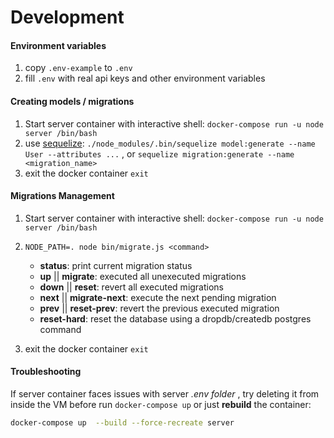 # Development

#### Environment variables

1. copy `.env-example` to `.env`
2. fill `.env` with real api keys and other environment variables

#### Creating models / migrations

1. Start server container with interactive shell: `docker-compose run -u node server /bin/bash`
2. use [sequelize](http://docs.sequelizejs.com/manual/tutorial/migrations.html#creating-first-model-and-migration-): `./node_modules/.bin/sequelize model:generate --name User --attributes ...`
   , or `sequelize migration:generate --name <migration_name>`
3. exit the docker container `exit`

#### Migrations Management

1. Start server container with interactive shell: `docker-compose run -u node server /bin/bash`
2. `NODE_PATH=. node bin/migrate.js <command>`

   - **status**: print current migration status
   - **up** || **migrate**: executed all unexecuted migrations
   - **down** || **reset**: revert all executed migrations
   - **next** || **migrate-next**: execute the next pending migration
   - **prev** || **reset-prev**: revert the previous executed migration
   - **reset-hard**: reset the database using a dropdb/createdb postgres command

3. exit the docker container `exit`

#### Troubleshooting

If server container faces issues with server _.env folder_ , try deleting it from inside the VM before run `docker-compose up`
or just **rebuild** the container:

```bash
docker-compose up  --build --force-recreate server
```
